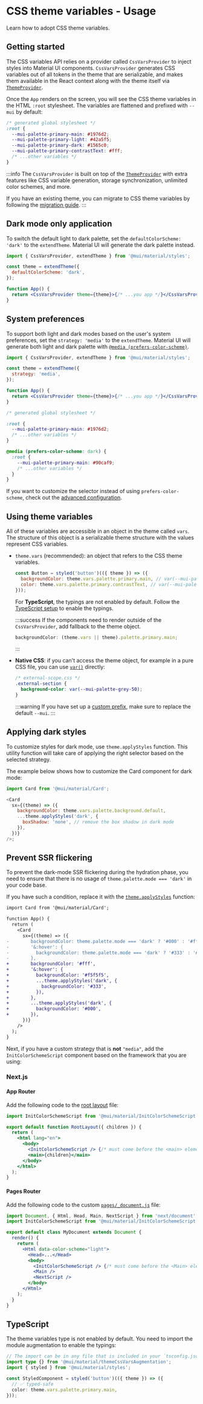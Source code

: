 # CSS theme variables - Usage

<p class="description">Learn how to adopt CSS theme variables.</p>

## Getting started

The CSS variables API relies on a provider called `CssVarsProvider` to inject styles into Material UI components.
`CssVarsProvider` generates CSS variables out of all tokens in the theme that are serializable, and makes them available in the React context along with the theme itself via [`ThemeProvider`](/material-ui/customization/theming/#theme-provider).

Once the `App` renders on the screen, you will see the CSS theme variables in the HTML `:root` stylesheet.
The variables are flattened and prefixed with `--mui` by default:

```css
/* generated global stylesheet */
:root {
  --mui-palette-primary-main: #1976d2;
  --mui-palette-primary-light: #42a5f5;
  --mui-palette-primary-dark: #1565c0;
  --mui-palette-primary-contrastText: #fff;
  /* ...other variables */
}
```

:::info
The `CssVarsProvider` is built on top of the [`ThemeProvider`](/material-ui/customization/theming/#themeprovider) with extra features like CSS variable generation, storage synchronization, unlimited color schemes, and more.

If you have an existing theme, you can migrate to CSS theme variables by following the [migration guide](/material-ui/migration/migration-css-theme-variables/).
:::

## Dark mode only application

To switch the default light to dark palette, set the `defaultColorScheme: 'dark'` to the `extendTheme`. Material UI will generate the dark palette instead.

```jsx
import { CssVarsProvider, extendTheme } from '@mui/material/styles';

const theme = extendTheme({
  defaultColorScheme: 'dark',
});

function App() {
  return <CssVarsProvider theme={theme}>{/* ...you app */}</CssVarsProvider>;
}
```

## System preferences

To support both light and dark modes based on the user's system preferences, set the `strategy: 'media'` to the `extendTheme`. Material UI will generate both light and dark palette with [`@media (prefers-color-scheme)`](https://developer.mozilla.org/en-US/docs/Web/CSS/@media/prefers-color-scheme).

<codeblock>

```jsx JSX
import { CssVarsProvider, extendTheme } from '@mui/material/styles';

const theme = extendTheme({
  strategy: 'media',
});

function App() {
  return <CssVarsProvider theme={theme}>{/* ...you app */}</CssVarsProvider>;
}
```

```css CSS
/* generated global stylesheet */

:root {
  --mui-palette-primary-main: #1976d2;
  /* ...other variables */
}

@media (prefers-color-scheme: dark) {
  :root {
    --mui-palette-primary-main: #90caf9;
    /* ...other variables */
  }
}
```

</codeblock>

<!-- TODO: fix the link -->

If you want to customize the selector instead of using `prefers-color-scheme`, check out the [advanced configuration](/material-ui/customization/css-theme-variables/configuration/#advanced-configuration).

## Using theme variables

All of these variables are accessible in an object in the theme called `vars`.
The structure of this object is a serializable theme structure with the values represent CSS variables.

- `theme.vars` (recommended): an object that refers to the CSS theme variables.

  ```js
  const Button = styled('button')(({ theme }) => ({
    backgroundColor: theme.vars.palette.primary.main, // var(--mui-palette-primary-main)
    color: theme.vars.palette.primary.contrastText, // var(--mui-palette-primary-contrastText)
  }));
  ```

  For **TypeScript**, the typings are not enabled by default.
  Follow the [TypeScript setup](#typescript) to enable the typings.

  :::success
  If the components need to render outside of the `CssVarsProvider`, add fallback to the theme object.

  ```js
  backgroundColor: (theme.vars || theme).palette.primary.main;
  ```

  :::

- **Native CSS**: if you can't access the theme object, for example in a pure CSS file, you can use [`var()`](https://developer.mozilla.org/en-US/docs/Web/CSS/var) directly:

  ```css
  /* external-scope.css */
  .external-section {
    background-color: var(--mui-palette-grey-50);
  }
  ```

  :::warning
  If you have set up a [custom prefix](/material-ui/customization/css-theme-variables/configuration/#changing-variable-prefixes), make sure to replace the default `--mui`.
  :::

## Applying dark styles

To customize styles for dark mode, use `theme.applyStyles` function.
This utility function will take care of applying the right selector based on the selected strategy.

The example below shows how to customize the Card component for dark mode:

```js
import Card from '@mui/material/Card';

<Card
  sx={(theme) => ({
    backgroundColor: theme.vars.palette.background.default,
    ...theme.applyStyles('dark', {
      boxShadow: 'none', // remove the box shadow in dark mode
    }),
  })}
/>;
```

## Prevent SSR flickering

To prevent the dark-mode SSR flickering during the hydration phase, you need to ensure that there is no usage of `theme.palette.mode === 'dark'` in your code base.

If you have such a condition, replace it with the [`theme.applyStyles`](#appling-dark-styles) function:

```diff
import Card from '@mui/material/Card';

function App() {
  return (
    <Card
      sx={(theme) => ({
-        backgroundColor: theme.palette.mode === 'dark' ? '#000' : '#fff',
-        '&:hover': {
-          backgroundColor: theme.palette.mode === 'dark' ? '#333' : '#f5f5f5',
-        },
+        backgroundColor: '#fff',
+        '&:hover': {
+          backgroundColor: '#f5f5f5',
+          ...theme.applyStyles('dark', {
+            backgroundColor: '#333',
+          }),
+        },
+        ...theme.applyStyles('dark', {
+          backgroundColor: '#000',
+        }),
      })}
    />
  );
}
```

Next, if you have a custom strategy that is **not** `"media"`, add the `InitColorSchemeScript` component based on the framework that you are using:

### Next.js

#### App Router

Add the following code to the [root layout](https://nextjs.org/docs/app/building-your-application/routing/pages-and-layouts#root-layout-required) file:

```jsx title="app/layout.js"
import InitColorSchemeScript from '@mui/material/InitColorSchemeScript';

export default function RootLayout({ children }) {
  return (
    <html lang="en">
      <body>
        <InitColorSchemeScript /> {/* must come before the <main> element */}
        <main>{children}</main>
      </body>
    </html>
  );
}
```

#### Pages Router

Add the following code to the custom [`pages/_document.js`](https://nextjs.org/docs/pages/building-your-application/routing/custom-document) file:

```jsx title="pages/_document.js"
import Document, { Html, Head, Main, NextScript } from 'next/document';
import InitColorSchemeScript from '@mui/material/InitColorSchemeScript';

export default class MyDocument extends Document {
  render() {
    return (
      <Html data-color-scheme="light">
        <Head>...</Head>
        <body>
          <InitColorSchemeScript /> {/* must come before the <Main> element */}
          <Main />
          <NextScript />
        </body>
      </Html>
    );
  }
}
```

## TypeScript

The theme variables type is not enabled by default. You need to import the module augmentation to enable the typings:

```ts
// The import can be in any file that is included in your `tsconfig.json`
import type {} from '@mui/material/themeCssVarsAugmentation';
import { styled } from '@mui/material/styles';

const StyledComponent = styled('button')(({ theme }) => ({
  // ✅ typed-safe
  color: theme.vars.palette.primary.main,
}));
```
